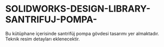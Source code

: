 # SOLIDWORKS-DESIGN-LIBRARY-SANTRIFUJ-POMPA-
Bu kütüphane içerisinde santrifüj pompa gövdesi tasarımı yer almaktadır.
Teknik resim detayları eklenecektir.
